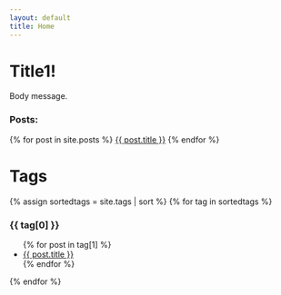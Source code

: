 ```yaml
---
layout: default
title: Home
---
```


# Title1!

Body message.

### Posts:

{% for post in site.posts %}
<a href="{{ post.url }}/">{{ post.title }}</a>
{% endfor %}

# Tags

{% assign sortedtags = site.tags | sort %}
{% for tag in sortedtags %}
    <h3 id="tag_header">{{ tag[0] }}</h3>
    <ul>
    {% for post in tag[1] %}
        <li><a href="{{ post.url }}/">{{ post.title }}</a></li>
    {% endfor %}
    </ul>
{% endfor %}
